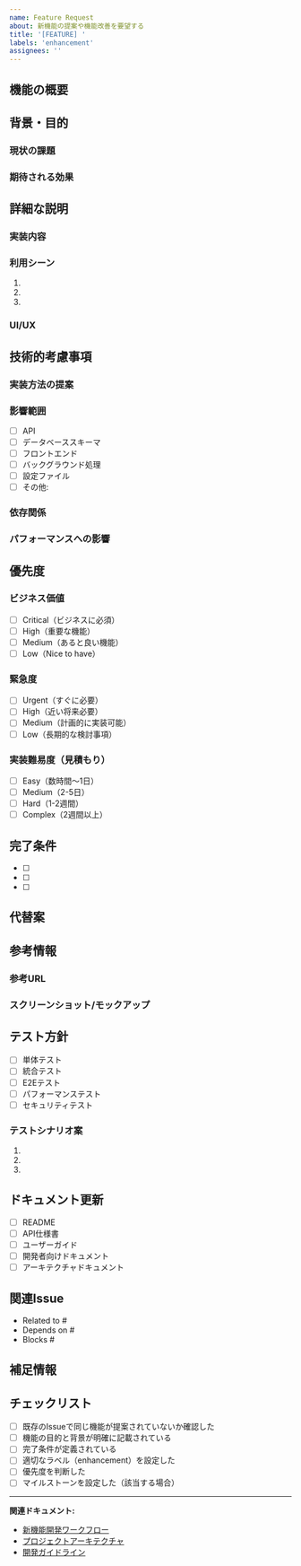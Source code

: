 ```yaml
---
name: Feature Request
about: 新機能の提案や機能改善を要望する
title: '[FEATURE] '
labels: 'enhancement'
assignees: ''
---
```


## 機能の概要
<!-- 提案する機能や改善内容を簡潔に説明してください -->


## 背景・目的
<!-- なぜこの機能が必要なのか、どのような問題を解決するのかを説明してください -->

### 現状の課題


### 期待される効果


## 詳細な説明

### 実装内容
<!-- 具体的にどのような機能を実装するのかを説明してください -->


### 利用シーン
<!-- この機能をどのような場面で使用するかを説明してください -->

1.
2.
3.

### UI/UX
<!-- UIやユーザー体験に関する要件があれば説明してください -->


## 技術的考慮事項

### 実装方法の提案
<!-- もし具体的な実装方法のアイデアがあれば記載してください -->


### 影響範囲
<!-- この機能が既存システムのどの部分に影響するかを記載してください -->

- [ ] API
- [ ] データベーススキーマ
- [ ] フロントエンド
- [ ] バックグラウンド処理
- [ ] 設定ファイル
- [ ] その他:

### 依存関係
<!-- 新しいライブラリや外部サービスが必要な場合は記載してください -->


### パフォーマンスへの影響
<!-- パフォーマンスに影響がある可能性を説明してください -->


## 優先度

### ビジネス価値
- [ ] Critical（ビジネスに必須）
- [ ] High（重要な機能）
- [ ] Medium（あると良い機能）
- [ ] Low（Nice to have）

### 緊急度
- [ ] Urgent（すぐに必要）
- [ ] High（近い将来必要）
- [ ] Medium（計画的に実装可能）
- [ ] Low（長期的な検討事項）

### 実装難易度（見積もり）
- [ ] Easy（数時間〜1日）
- [ ] Medium（2-5日）
- [ ] Hard（1-2週間）
- [ ] Complex（2週間以上）

## 完了条件
<!-- この機能が完了したと判断する基準を記載してください -->

- [ ]
- [ ]
- [ ]

## 代替案
<!-- 他に検討した代替案があれば記載してください -->


## 参考情報
<!-- 参考になるドキュメント、類似実装、スクリーンショットなどがあれば添付してください -->

### 参考URL


### スクリーンショット/モックアップ


## テスト方針
<!-- この機能をどのようにテストするかの方針を記載してください -->

- [ ] 単体テスト
- [ ] 統合テスト
- [ ] E2Eテスト
- [ ] パフォーマンステスト
- [ ] セキュリティテスト

### テストシナリオ案
1.
2.
3.

## ドキュメント更新
<!-- 必要なドキュメント更新を記載してください -->

- [ ] README
- [ ] API仕様書
- [ ] ユーザーガイド
- [ ] 開発者向けドキュメント
- [ ] アーキテクチャドキュメント

## 関連Issue
<!-- 関連するIssueがあれば記載してください -->

- Related to #
- Depends on #
- Blocks #

## 補足情報
<!-- その他、開発者が知っておくべき情報を記載してください -->


## チェックリスト
<!-- Issue作成前に以下を確認してください -->

- [ ] 既存のIssueで同じ機能が提案されていないか確認した
- [ ] 機能の目的と背景が明確に記載されている
- [ ] 完了条件が定義されている
- [ ] 適切なラベル（enhancement）を設定した
- [ ] 優先度を判断した
- [ ] マイルストーンを設定した（該当する場合）

---

**関連ドキュメント:**
- [新機能開発ワークフロー](../../docs/development/git_workflow.md#71-新機能開発の流れ)
- [プロジェクトアーキテクチャ](../../docs/architecture/project_architecture.md)
- [開発ガイドライン](../../docs/development/coding_standards.md)

